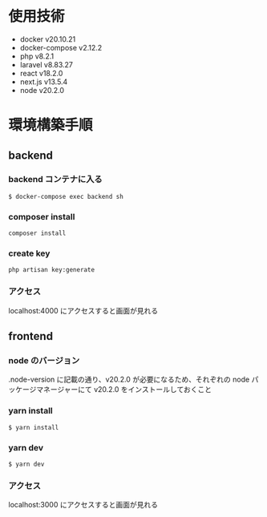 # 使用技術

- docker v20.10.21
- docker-compose v2.12.2
- php v8.2.1
- laravel v8.83.27
- react v18.2.0
- next.js v13.5.4
- node v20.2.0

# 環境構築手順

## backend

### backend コンテナに入る

```
$ docker-compose exec backend sh
```

### composer install

```
composer install
```

### create key

```
php artisan key:generate
```

### アクセス

localhost:4000 にアクセスすると画面が見れる

## frontend

### node のバージョン

.node-version に記載の通り、v20.2.0 が必要になるため、それぞれの node パッケージマネージャーにて v20.2.0 をインストールしておくこと

### yarn install

```
$ yarn install
```

### yarn dev

```
$ yarn dev
```

### アクセス

localhost:3000 にアクセスすると画面が見れる
